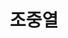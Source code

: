 ---
layout: hubs
key: Q56651392
title: 조중열
name: 조중열
image: 
description: 대한민국의 기업가, 전 한일개발 회장
score: 3.7410215482841175e-05
degree: 3
---